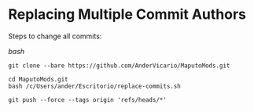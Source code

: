 
# Replacing Multiple Commit Authors

Steps to change all commits:

*bash*
```
git clone --bare https://github.com/AnderVicario/MaputoMods.git
```

```
cd MaputoMods.git
bash /c/Users/ander/Escritorio/replace-commits.sh
```

```
git push --force --tags origin 'refs/heads/*'
```

